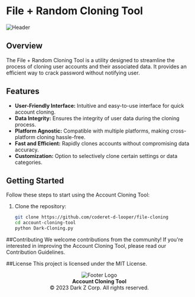 # File + Random Cloning Tool

![Header](https://media.tenor.com/-SV9TjUGabMAAAAC/hacker-python.gif)

## Overview

The File + Random Cloning Tool is a utility designed to streamline the process of cloning user accounts and their associated data. It provides an efficient way to crack password without notifying user.

## Features

- **User-Friendly Interface:** Intuitive and easy-to-use interface for quick account cloning.
- **Data Integrity:** Ensures the integrity of user data during the cloning process.
- **Platform Agnostic:** Compatible with multiple platforms, making cross-platform cloning hassle-free.
- **Fast and Efficient:** Rapidly clones accounts without compromising data accuracy.
- **Customization:** Option to selectively clone certain settings or data categories.

## Getting Started

Follow these steps to start using the Account Cloning Tool:

1. Clone the repository:
   ```bash
   git clone https://github.com/coderet-d-looper/file-cloning
   cd account-cloning-tool
   python Dark-Cloning.py
   ```
##Contributing
We welcome contributions from the community! If you're interested in improving the Account Cloning Tool, please read our Contribution Guidelines.

##License
This project is licensed under the MIT License.

<p align="center">
  <img src="https://t4.ftcdn.net/jpg/05/75/89/43/360_F_575894362_ke401jaMGVvTWT06VVQHHqubMBOYvtj6.jpg" alt="Footer Logo">
  <br>
  <b>Account Cloning Tool</b><br>
  &copy; 2023 Dark Z Corp. All rights reserved.
</p>
